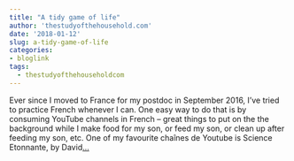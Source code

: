 ```yaml
---
title: "A tidy game of life"
author: 'thestudyofthehousehold.com'
date: '2018-01-12'
slug: a-tidy-game-of-life
categories:
- bloglink
tags:
  - thestudyofthehouseholdcom
---
```


Ever since I moved to France for my postdoc in September 2016, I’ve tried to practice French whenever I can. One easy way to do that is by consuming YouTube channels in French – great things to put on the the background while I make food for my son, or feed my son, or clean up after feeding my son, etc. One of my favourite chaînes de Youtube is Science Etonnante, by David[... <i class="fas fa-external-link-alt"></i>](http://thestudyofthehousehold.com/2018/01/12/2018-01-12-a-tidy-game-of-life/)

